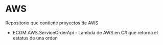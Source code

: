 # AWS
Repositorio que contiene proyectos de AWS

* ECOM.AWS.ServiceOrderApi - Lambda de AWS en C# que retorna el estatus de una orden
